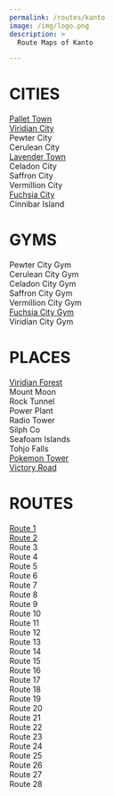 ```yaml
---
permalink: /routes/kanto
image: /img/logo.png
description: >
  Route Maps of Kanto

---
```


# CITIES

[Pallet Town](/img/mapping/pallettown.jpg) <br/>
[Viridian City](/img/mapping/viridancity.jpg)<br/>
Pewter City<br/>
Cerulean City<br/>
[Lavender Town](/img/mapping/lavendertown.jpg)<br/>
Celadon City<br/>
Saffron City<br/>
Vermillion City<br/>
[Fuchsia City](/img/mapping/fuchsiacity.jpg)<br/>
Cinnibar Island<br/>


# GYMS

Pewter City Gym <br/>
Cerulean City Gym <br/>
Celadon City Gym <br/>
Saffron City Gym <br/>
Vermillion City Gym <br/>
[Fuchsia City Gym](/img/mapping/fuchsiacitygym.jpg) <br/>
Viridian City Gym <br/>


# PLACES

[Viridian Forest](/img/mapping/viridianforest.jpg)<br/>
Mount Moon<br/>
Rock Tunnel<br/>
Power Plant<br/>
Radio Tower<br/>
Silph Co<br/>
Seafoam Islands<br/>
Tohjo Falls<br/>
[Pokemon Tower](/img/mapping/pokemontower.jpg)<br/>
[Victory Road](/img/mapping/victoryroad.jpg)<br/>


# ROUTES

[Route 1](/img/mapping/route1.jpg)<br/>
[Route 2](/img/mapping/route2.jpg)<br/>
Route 3<br/>
Route 4<br/>
Route 5<br/>
Route 6<br/>
Route 7<br/>
Route 8<br/>
Route 9<br/>
Route 10<br/>
Route 11<br/>
Route 12<br/>
Route 13<br/>
Route 14<br/>
Route 15<br/>
Route 16<br/>
Route 17<br/>
Route 18<br/>
Route 19<br/>
Route 20<br/>
Route 21<br/>
Route 22<br/>
Route 23<br/>
Route 24<br/>
Route 25<br/>
Route 26<br/>
Route 27<br/>
Route 28<br/>
